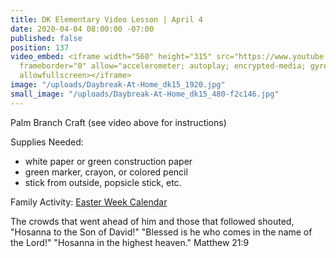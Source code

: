 ```yaml
---
title: DK Elementary Video Lesson | April 4
date: 2020-04-04 08:00:00 -07:00
published: false
position: 137
video_embed: <iframe width="560" height="315" src="https://www.youtube.com/embed/KvvCcPegxi8"
  frameborder="0" allow="accelerometer; autoplay; encrypted-media; gyroscope; picture-in-picture"
  allowfullscreen></iframe>
image: "/uploads/Daybreak-At-Home_dk15_1920.jpg"
small_image: "/uploads/Daybreak-At-Home_dk15_480-f2c146.jpg"
---
```


Palm Branch Craft
(see video above for instructions)

Supplies Needed:
* white paper or green construction paper
* green marker, crayon, or colored pencil
* stick from outside, popsicle stick, etc.


Family Activity:
[Easter Week Calendar](https://drive.google.com/file/d/1p_TzhBPkZwjkfomvHXKA0z6VkYguPmf3/view?usp=sharing)
 

The crowds that went ahead of him and those that followed shouted, "Hosanna to the Son of David!" "Blessed is he who comes in the name of the Lord!" "Hosanna in the highest heaven." Matthew 21:9
 